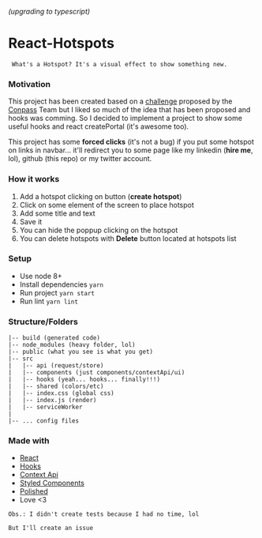 *(upgrading to typescript)*
# React-Hotspots

` What's a Hotspot? It's a visual effect to show something new.`

### Motivation

This project has been created based on a [challenge](https://github.com/Conpass/challenges/blob/master/Frontend-Challenge.md) proposed by the [Conpass](https://www.conpass.io/) Team but I liked so much of the idea that has been proposed and hooks was comming. So I decided to implement a project to show some useful hooks and react createPortal (it's awesome too).

This project has some **forced clicks** (it's not a bug) if you put some hotspot on links in navbar... it'll redirect you to some page like my linkedin (**hire me**, lol), github (this repo) or my twitter account.

### How it works

1. Add a hotspot clicking on button (**create hotspot**)
2. Click on some element of the screen to place hotspot
3. Add some title and text
4. Save it
5. You can hide the poppup clicking on the hotspot
6. You can delete hotspots with **Delete** button located at hotspots list

### Setup

* Use node 8+
* Install dependencies `yarn`
* Run project `yarn start`
* Run lint `yarn lint`

### Structure/Folders

```
|-- build (generated code)
|-- node_modules (heavy folder, lol)
|-- public (what you see is what you get)
|-- src
|   |-- api (request/store)
|   |-- components (just components/contextApi/ui)
|   |-- hooks (yeah... hooks... finally!!!)
|   |-- shared (colors/etc)
|   |-- index.css (global css)
|   |-- index.js (render)
|   |-- serviceWorker
|
|-- ... config files

```

### Made with

* [React](https://reactjs.org/)
* [Hooks](https://reactjs.org/docs/hooks-faq.html)
* [Context Api](https://reactjs.org/docs/context.html)
* [Styled Components](https://www.styled-components.com/)
* [Polished](https://github.com/styled-components/polished)
* Love <3

`Obs.: I didn't create tests because I had no time, lol`

`But I'll create an issue`

